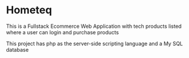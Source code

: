 # Hometeq

This is a Fullstack Ecommerce Web Application with tech products listed where a user can login and purchase products

This project has php as the server-side scripting language and a My SQL database
